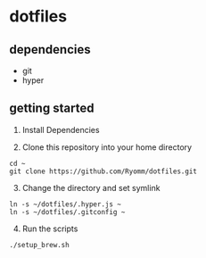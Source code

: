 # dotfiles

## dependencies

- git
- hyper

## getting started

1. Install Dependencies

2. Clone this repository into your home directory
  ```
  cd ~
  git clone https://github.com/Ryomm/dotfiles.git
  ```

3. Change the directory and set symlink
  ```
  ln -s ~/dotfiles/.hyper.js ~
  ln -s ~/dotfiles/.gitconfig ~
  ```

4. Run the scripts
  ```
  ./setup_brew.sh
  ```

